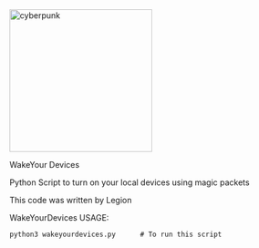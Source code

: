 <img src="https://imgur.com/l7aWcEX.png" alt="cyberpunk" width="250" />

WakeYour Devices

Python Script to turn on your local devices using magic packets

This code was written by Legion

WakeYourDevices USAGE:
```
python3 wakeyourdevices.py		# To run this script
```

